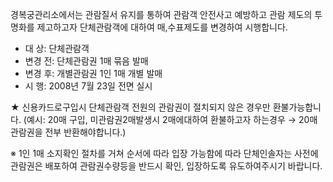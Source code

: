 경복궁관리소에서는 관람질서 유지를 통하여 관람객 안전사고 예방하고 관람 제도의 투명화를 제고하고자 단체관람객에 대하여 매,수표제도를 변경하여 시행합니다.

- 대 상: 단체관람객
- 변경 전: 단체관람권 1매 묶음 발매
- 변경 후: 개별관람권 1인 1매 개별 발매
- 시 행: 2008년 7월 23일 전면 실시

★ 신용카드로구입시 단체관람객 전원의 관람권이 절치되지 않은 경우만 환불가능합니다.
(예시: 20매 구입, 미관람권2매발생시 2매에대하여 환불하고자 하는경우
→ 20매 관람권을 전부 반환해야합니다.)

※ 1인 1매 소지확인 절차를 거쳐 순서에 따라 입장 가능함에 따라 단체인솔자는 사전에 관람권은 배포하여 관람권수량등을 반드시 확인, 입장하도록 유도하여주시기 바랍니다.